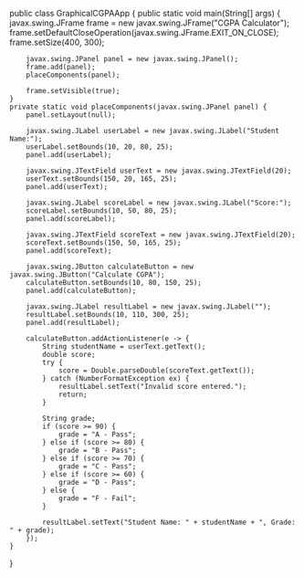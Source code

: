public class GraphicalCGPAApp {
    public static void main(String[] args) {
        javax.swing.JFrame frame = new javax.swing.JFrame("CGPA Calculator");
        frame.setDefaultCloseOperation(javax.swing.JFrame.EXIT_ON_CLOSE);
        frame.setSize(400, 300);
        
        javax.swing.JPanel panel = new javax.swing.JPanel();
        frame.add(panel);
        placeComponents(panel);
        
        frame.setVisible(true);
    }
    private static void placeComponents(javax.swing.JPanel panel) {
        panel.setLayout(null);
        
        javax.swing.JLabel userLabel = new javax.swing.JLabel("Student Name:");
        userLabel.setBounds(10, 20, 80, 25);
        panel.add(userLabel);
        
        javax.swing.JTextField userText = new javax.swing.JTextField(20);
        userText.setBounds(150, 20, 165, 25);
        panel.add(userText);
        
        javax.swing.JLabel scoreLabel = new javax.swing.JLabel("Score:");
        scoreLabel.setBounds(10, 50, 80, 25);
        panel.add(scoreLabel);
        
        javax.swing.JTextField scoreText = new javax.swing.JTextField(20);
        scoreText.setBounds(150, 50, 165, 25);
        panel.add(scoreText);
        
        javax.swing.JButton calculateButton = new javax.swing.JButton("Calculate CGPA");
        calculateButton.setBounds(10, 80, 150, 25);
        panel.add(calculateButton);
        
        javax.swing.JLabel resultLabel = new javax.swing.JLabel("");
        resultLabel.setBounds(10, 110, 300, 25);
        panel.add(resultLabel);
        
        calculateButton.addActionListener(e -> {
            String studentName = userText.getText();
            double score;
            try {
                score = Double.parseDouble(scoreText.getText());
            } catch (NumberFormatException ex) {
                resultLabel.setText("Invalid score entered.");
                return;
            }
            
            String grade;
            if (score >= 90) {
                grade = "A - Pass";
            } else if (score >= 80) {
                grade = "B - Pass";
            } else if (score >= 70) {
                grade = "C - Pass";
            } else if (score >= 60) {
                grade = "D - Pass";
            } else {
                grade = "F - Fail";
            }
            
            resultLabel.setText("Student Name: " + studentName + ", Grade: " + grade);
        });
    }
}